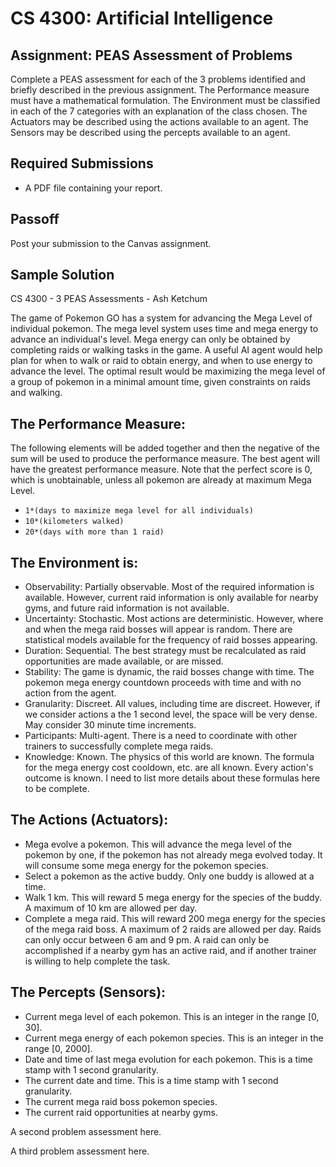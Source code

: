 CS 4300: Artificial Intelligence
===============================================

Assignment: PEAS Assessment of Problems
------------------------------------------------------

Complete a PEAS assessment for each of the 3 problems identified 
and briefly described in the previous assignment. The Performance
measure must have a mathematical formulation. The Environment
must be classified in each of the 7 categories with an explanation
of the class chosen. The Actuators may be described using the actions
available to an agent. The Sensors may be described using the percepts
available to an agent.


Required Submissions
------------------------

- A PDF file containing your report.

Passoff
-------

Post your submission to the Canvas assignment.

Sample Solution
---------------

CS 4300 - 3 PEAS Assessments - Ash Ketchum

The game of Pokemon GO has a system for advancing the Mega Level of individual pokemon. The mega level system uses time and mega energy to advance an individual's level. Mega energy can only be obtained by completing raids or walking tasks in the game. A useful AI agent would help plan for when to walk or raid to obtain energy, and when to use energy to advance the level. The optimal result would be maximizing the mega level of a group of pokemon in a minimal amount time, given constraints on raids and walking.

## The Performance Measure:

The following elements will be added together and then the negative of the sum will be used
to produce the performance measure. The best agent will have the greatest performance measure.
Note that the perfect score is 0, which is unobtainable, unless all pokemon are already at
maximum Mega Level.

- `1*(days to maximize mega level for all individuals)`
- `10*(kilometers walked)`
- `20*(days with more than 1 raid)`

## The Environment is:

- Observability: Partially observable. Most of the required information is available.  However, current raid information is only available for nearby gyms, and future raid information is not available.
- Uncertainty: Stochastic.  Most actions are deterministic.  However, where and when the mega raid bosses will appear is random. There are statistical models available for the frequency of raid bosses appearing.
- Duration: Sequential. The best strategy must be recalculated as raid opportunities are made available, or are missed.
- Stability: The game is dynamic, the raid bosses change with time. The pokemon mega energy countdown proceeds with time and with no action from the agent.
- Granularity: Discreet. All values, including time are discreet.  However, if we consider actions a the 1 second level, the space will be very dense. May consider 30 minute time increments.
- Participants: Multi-agent. There is a need to coordinate with other trainers to successfully complete mega raids.
- Knowledge: Known. The physics of this world are known.  The formula for the mega energy cost cooldown, etc. are all known.  Every action's outcome is known. I need to list more details about these formulas here to be complete.

## The Actions (Actuators):

- Mega evolve a pokemon. This will advance the mega level of the pokemon by one, if the pokemon has 
  not already mega evolved today. It will consume some mega energy for the pokemon species.
- Select a pokemon as the active buddy. Only one buddy is allowed at a time.
- Walk 1 km. This will reward 5 mega energy for the species of the buddy. A maximum of 10 km are allowed per day.
- Complete a mega raid. This will reward 200 mega energy for the species of the mega raid boss. 
  A maximum of 2 raids are allowed per day.  Raids can only occur between 6 am and 9 pm. A raid can
  only be accomplished if a nearby gym has an active raid, and if another trainer is willing to help complete
  the task.

## The Percepts (Sensors):

- Current mega level of each pokemon.  This is an integer in the range [0, 30].
- Current mega energy of each pokemon species.  This is an integer in the range [0, 2000].
- Date and time of last mega evolution for each pokemon. This is a time stamp with 1 second granularity.
- The current date and time. This is a time stamp with 1 second granularity.
- The current mega raid boss pokemon species.
- The current raid opportunities at nearby gyms.



A second problem assessment here.

A third problem assessment here.

